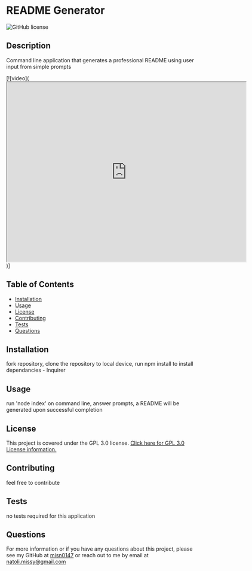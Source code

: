 # README Generator
  ![GitHub license](https://img.shields.io/badge/License-GPL%203.0-yellow.svg)
  
## Description
Command line application that generates a professional README using user input from simple prompts

[![video](<iframe src="https://drive.google.com/file/d/1I5xzFktePMPe9_dQmth5USqmDK78JIGm/preview" width="640" height="480"></iframe>)]


## Table of Contents
* [Installation](#Installation)
* [Usage](#Usage)
* [License](#License)
* [Contributing](#Contributing)
* [Tests](#Tests)
* [Questions](#Questions)

## Installation
fork repository, clone the repository to local device, run npm install to install dependancies - Inquirer

## Usage
run 'node index' on command line, answer prompts, a README will be generated upon successful completion

## License
This project is covered under the GPL 3.0 license.
[Click here for GPL 3.0 License information.](https://www.gnu.org/licenses/gpl-3.0.en.html)

## Contributing
feel free to contribute

## Tests
no tests required for this application

## Questions
For more information or if you have any questions about this project, please see my GitHub at [misn0147](https://github.com/misn0147) or reach out to me by email at natoli.missy@gmail.com

